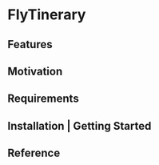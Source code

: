 # FlyTinerary



## Features


## Motivation


## Requirements


## Installation | Getting Started



## Reference


